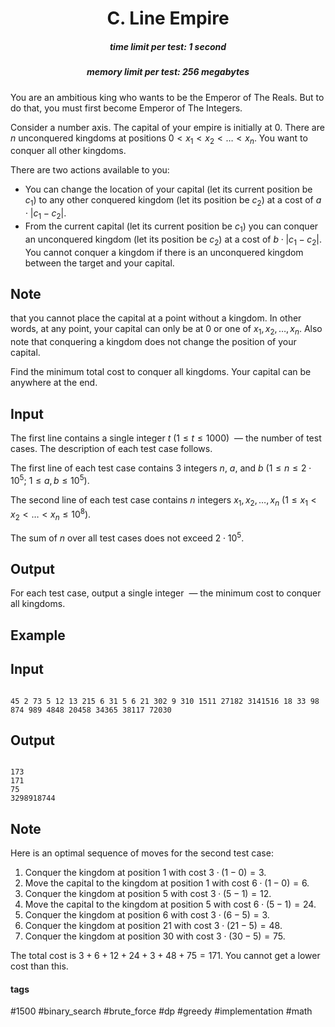 <h1 style='text-align: center;'> C. Line Empire</h1>

<h5 style='text-align: center;'>time limit per test: 1 second</h5>
<h5 style='text-align: center;'>memory limit per test: 256 megabytes</h5>

You are an ambitious king who wants to be the Emperor of The Reals. But to do that, you must first become Emperor of The Integers.

Consider a number axis. The capital of your empire is initially at $0$. There are $n$ unconquered kingdoms at positions $0<x_1<x_2<\ldots<x_n$. You want to conquer all other kingdoms.

There are two actions available to you: 

* You can change the location of your capital (let its current position be $c_1$) to any other conquered kingdom (let its position be $c_2$) at a cost of $a\cdot |c_1-c_2|$.
* From the current capital (let its current position be $c_1$) you can conquer an unconquered kingdom (let its position be $c_2$) at a cost of $b\cdot |c_1-c_2|$. You cannot conquer a kingdom if there is an unconquered kingdom between the target and your capital.

## Note

 that you cannot place the capital at a point without a kingdom. In other words, at any point, your capital can only be at $0$ or one of $x_1,x_2,\ldots,x_n$. Also note that conquering a kingdom does not change the position of your capital.

Find the minimum total cost to conquer all kingdoms. Your capital can be anywhere at the end.

## Input

The first line contains a single integer $t$ ($1 \le t \le 1000$)  — the number of test cases. The description of each test case follows.

The first line of each test case contains $3$ integers $n$, $a$, and $b$ ($1 \leq n \leq 2 \cdot 10^5$; $1 \leq a,b \leq 10^5$).

The second line of each test case contains $n$ integers $x_1, x_2, \ldots, x_n$ ($1 \leq x_1 < x_2 < \ldots < x_n \leq 10^8$).

The sum of $n$ over all test cases does not exceed $2 \cdot 10^5$.

## Output

For each test case, output a single integer  — the minimum cost to conquer all kingdoms.

## Example

## Input


```

45 2 73 5 12 13 215 6 31 5 6 21 302 9 310 1511 27182 3141516 18 33 98 874 989 4848 20458 34365 38117 72030
```
## Output


```

173
171
75
3298918744

```
## Note

Here is an optimal sequence of moves for the second test case:

1. Conquer the kingdom at position $1$ with cost $3\cdot(1-0)=3$.
2. Move the capital to the kingdom at position $1$ with cost $6\cdot(1-0)=6$.
3. Conquer the kingdom at position $5$ with cost $3\cdot(5-1)=12$.
4. Move the capital to the kingdom at position $5$ with cost $6\cdot(5-1)=24$.
5. Conquer the kingdom at position $6$ with cost $3\cdot(6-5)=3$.
6. Conquer the kingdom at position $21$ with cost $3\cdot(21-5)=48$.
7. Conquer the kingdom at position $30$ with cost $3\cdot(30-5)=75$.

The total cost is $3+6+12+24+3+48+75=171$. You cannot get a lower cost than this.



#### tags 

#1500 #binary_search #brute_force #dp #greedy #implementation #math 